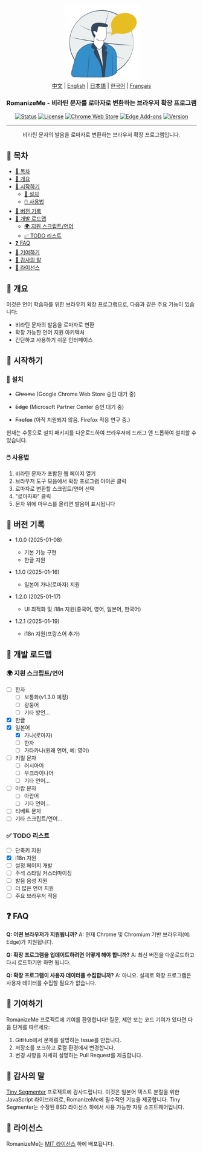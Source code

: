 <p align="center">
  <a href="https://github.com/jeffminim/RomanizeMe" rel="noopener">
 <img width=200px height=200px src="assets/romanizemelogo256.png" alt="RomanizeMe - 브라우저 확장 프로그램 로고"></a>
 <br>
 <a href="./README.zh.md">中文</a> | <a href="./README.md">English</a> | <a href="./README.ja.md">日本語</a> | <a href="./README.ko.md">한국어</a> | <a href="./README.fr.md">Français</a>
</p>

<h3 align="center">RomanizeMe - 비라틴 문자를 로마자로 변환하는 브라우저 확장 프로그램</h3>

<div align="center">

[![Status](https://img.shields.io/badge/status-active-success.svg)]()
[![License](https://img.shields.io/badge/license-MIT-blue.svg)](/LICENSE)
[![Chrome Web Store](https://img.shields.io/badge/chrome-web--store-coming_soon-blue.svg)]()
[![Edge Add-ons](https://img.shields.io/badge/edge-add--ons-coming_soon-blue.svg)]()
[![Version](https://img.shields.io/badge/version-1.2.1-blue.svg)](https://github.com/jeffminim/RomanizeMe/releases/tag/v1.2.1)

</div>

---

<p align="center"> 비라틴 문자의 발음을 로마자로 변환하는 브라우저 확장 프로그램입니다.
    <br> 
</p>

## 📝 목차

- [📝 목차](#-목차)
- [🧐 개요 ](#-개요-)
- [🏁 시작하기 ](#-시작하기-)
  - [🔧 설치](#-설치)
  - [🖱️ 사용법](#️-사용법)
- [📅 버전 기록 ](#-버전-기록-)
- [📅 개발 로드맵 ](#-개발-로드맵-)
  - [🌍 지원 스크립트/언어 ](#-지원-스크립트언어-)
  - [✅ TODO 리스트](#-todo-리스트)
- [❓ FAQ ](#-faq-)
- [🤝 기여하기 ](#-기여하기-)
- [🙏 감사의 말 ](#-감사의-말-)
- [📜 라이선스 ](#-라이선스-)

## 🧐 개요 <a name = "개요"></a>

이것은 언어 학습자를 위한 브라우저 확장 프로그램으로, 다음과 같은 주요 기능이 있습니다:

- 비라틴 문자의 발음을 로마자로 변환
- 확장 가능한 언어 지원 아키텍처
- 간단하고 사용하기 쉬운 인터페이스

## 🏁 시작하기 <a name = "시작하기"></a>

### 🔧 설치

- ~~Chrome~~ (Google Chrome Web Store 승인 대기 중)

- ~~Edge~~ (Microsoft Partner Center 승인 대기 중)

- ~~Firefox~~ (아직 지원되지 않음. Firefox 적응 연구 중.)

현재는 수동으로 설치 패키지를 다운로드하여 브라우저에 드래그 앤 드롭하여 설치할 수 있습니다.

### 🖱️ 사용법

1. 비라틴 문자가 포함된 웹 페이지 열기
2. 브라우저 도구 모음에서 확장 프로그램 아이콘 클릭
3. 로마자로 변환할 스크립트/언어 선택
4. "로마자화" 클릭
5. 문자 위에 마우스를 올리면 발음이 표시됩니다

## 📅 버전 기록 <a name = "버전-기록"></a>

- 1.0.0 (2025-01-08)
  - 기본 기능 구현
  - 한글 지원

- 1.1.0 (2025-01-16)
  - 일본어 가나(로마자) 지원

- 1.2.0 (2025-01-17)
  - UI 최적화 및 i18n 지원(중국어, 영어, 일본어, 한국어)

- 1.2.1 (2025-01-19)
  - i18n 지원(프랑스어 추가)

## 📅 개발 로드맵 <a name = "개발-로드맵"></a>

### 🌍 지원 스크립트/언어 <a name = "지원-스크립트언어"></a>

- [ ] 한자
  - [ ] 보통화(v1.3.0 예정)
  - [ ] 광둥어
  - [ ] 기타 방언...
- [X] 한글
- [x] 일본어
  - [x] 가나(로마자)
  - [ ] 한자
  - [ ] 가타카나(원래 언어, 예: 영어)
- [ ] 키릴 문자
  - [ ] 러시아어
  - [ ] 우크라이나어
  - [ ] 기타 언어...
- [ ] 아랍 문자
  - [ ] 아랍어
  - [ ] 기타 언어...
- [ ] 티베트 문자
- [ ] 기타 스크립트/언어...

### ✅ TODO 리스트

- [ ] 단축키 지원
- [x] i18n 지원
- [ ] 설정 페이지 개발
- [ ] 주석 스타일 커스터마이징
- [ ] 발음 음성 지원
- [ ] 더 많은 언어 지원
- [ ] 주요 브라우저 적응

## ❓ FAQ <a name = "FAQ"></a>

**Q: 어떤 브라우저가 지원됩니까?**
A: 현재 Chrome 및 Chromium 기반 브라우저(예: Edge)가 지원됩니다.

**Q: 확장 프로그램을 업데이트하려면 어떻게 해야 합니까?**
A: 최신 버전을 다운로드하고 다시 로드하기만 하면 됩니다.

**Q: 확장 프로그램이 사용자 데이터를 수집합니까?**
A: 아니요. 실제로 확장 프로그램은 사용자 데이터를 수집할 필요가 없습니다.

## 🤝 기여하기 <a name = "기여하기"></a>

RomanizeMe 프로젝트에 기여를 환영합니다! 질문, 제안 또는 코드 기여가 있다면 다음 단계를 따르세요:

1. GitHub에서 문제를 설명하는 Issue를 만듭니다.
2. 저장소를 포크하고 로컬 환경에서 변경합니다.
3. 변경 사항을 자세히 설명하는 Pull Request를 제출합니다.

## 🙏 감사의 말 <a name = "감사의-말"></a>

[Tiny Segmenter](http://www.chasen.org/~taku/software/TinySegmenter/) 프로젝트에 감사드립니다. 이것은 일본어 텍스트 분절을 위한 JavaScript 라이브러리로, RomanizeMe에 필수적인 기능을 제공합니다. Tiny Segmenter는 수정된 BSD 라이선스 하에서 사용 가능한 자유 소프트웨어입니다.

## 📜 라이선스 <a name = "라이선스"></a>

RomanizeMe는 [MIT 라이선스](/LICENSE) 하에 배포됩니다.
